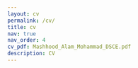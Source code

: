 ```yaml
---
layout: cv
permalink: /cv/
title: cv
nav: true
nav_order: 4
cv_pdf: Mashhood_Alam_Mohammad_DSCE.pdf
description: CV
---
```

